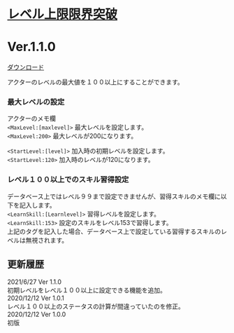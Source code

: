 # [レベル上限限界突破](https://raw.githubusercontent.com/nuun888/MZ/master/NUUN_LevelUnlimited.js)
# Ver.1.1.0  
 [ダウンロード](https://raw.githubusercontent.com/nuun888/MZ/master/NUUN_LevelUnlimited.js)

アクターのレベルの最大値を１００以上にすることができます。  

### 最大レベルの設定
アクターのメモ欄  
`<MaxLevel:[maxlevel]>` 最大レベルを設定します。  
`<MaxLevel:200>` 最大レベルが200になります。  

`<StartLevel:[level]>` 加入時の初期レベルを設定します。  
`<StartLevel:120>` 加入時のレベルが120になります。  

### レベル１００以上でのスキル習得設定
データベース上ではレベル９９まで設定できませんが、習得スキルのメモ欄に以下を記入します。  
`<LearnSkill:[Learnlevel]>` 習得レベルを設定します。  
`<LearnSkill:153>` 設定のスキルをレベル153で習得します。  
上記のタグを記入した場合、データベース上で設定している習得するスキルのレベルは無視されます。  

## 更新履歴
2021/6/27 Ver 1.1.0  
初期レベルをレベル１００以上に設定できる機能を追加。  
2020/12/12 Ver 1.0.1  
レベル１００以上のステータスの計算が間違っていたのを修正。  
2020/12/12 Ver 1.0.0  
初版  
